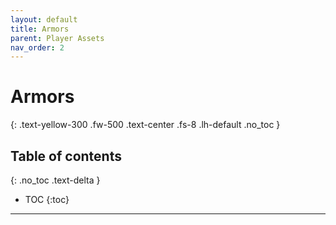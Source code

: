 ```yaml
---
layout: default
title: Armors
parent: Player Assets
nav_order: 2
---
```


# Armors
{: .text-yellow-300 .fw-500 .text-center .fs-8 .lh-default .no_toc }

## Table of contents
{: .no_toc .text-delta }

- TOC
{:toc}

---
